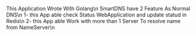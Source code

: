 This Application Wrote With Golang\n
SmartDNS have 2 Feature As Normal DNS\n
1- this App able check Status WebApplication and update statud in Redis\n
2- this App able Work with more than 1 Server To resolve name from NameServer\n
